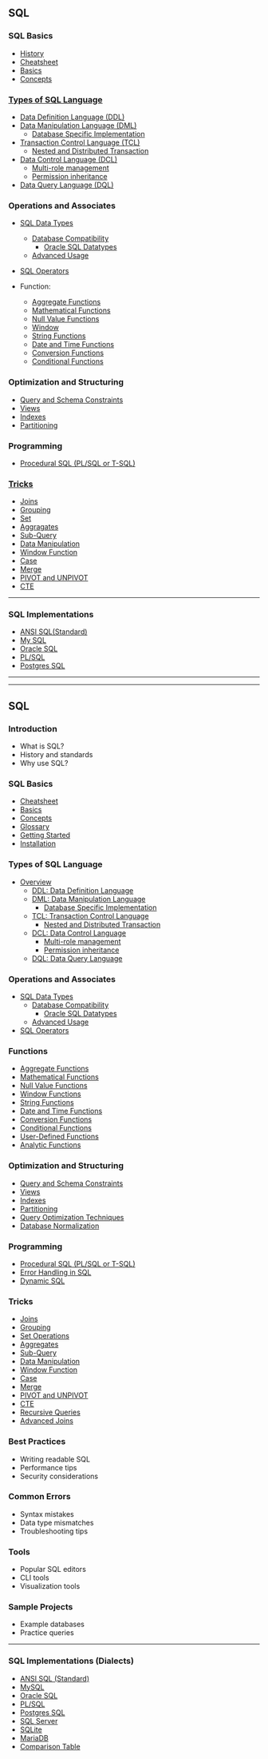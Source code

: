 ## SQL 

### SQL Basics
- [History](lessons/history/readme.md)
- [Cheatsheet](lessons/cheatsheet/readme.md)
- [Basics](lessons/basics/readme.md)
- [Concepts](lessons/concepts/readme.md) 

### [Types of SQL Language](lessons/types_of_SQL/readme.md)
  - [Data Definition Language (DDL)](lessons/ddl/readme.md)
  - [Data Manipulation Language (DML)](lessons/dml/readme.md)
      - [Database Specific Implementation](lessons/dml_database_specific/readme.md)
  - [Transaction Control Language (TCL)](lessons/tcl/readme.md)
      - [Nested and Distributed Transaction](lessons/nested_distributed_transaction/readme.md)
  - [Data Control Language (DCL)](lessons/dcl/readme.md)
    - [Multi-role management](lessons/dcl_multi_role_management/readme.md)
    - [Permission inheritance](lessons/permission_inheritance/readme.md)
  - [Data Query Language (DQL)](lessons/dql/readme.md)


### Operations and Associates

- [SQL Data Types](lessons/datatypes/readme.md)
    - [Database Compatibility](lessons/datatypes_compatibility/readme.md)
        - [Oracle SQL Datatypes](lessons/datatypes_oracle/oracle_sql/lessons/readme.md)
    - [Advanced Usage](lessons/datatypes_usage/readme.md)

- [SQL Operators](lessons/operator/readme.md)

- Function:
  - [Aggregate Functions](lessons/aggregate/readme.md)
  - [Mathematical Functions](lessons/mathematical_functions/readme.md)
  - [Null Value Functions](lessons/null_value_functions/readme.md)
  - [Window](lessons/window/readme.md)
  - [String Functions](lessons/string_functions/readme.md)
  - [Date and Time Functions](lessons/date_time_functions/readme.md)
  - [Conversion Functions](lessons/conversion_functions/readme.md)
  - [Conditional Functions](lessons/conditional_functions/readme.md)

### Optimization and Structuring

- [Query and Schema Constraints](lessons/constraints/readme.md)
- [Views](lessons/views/readme.md)
- [Indexes](lessons/index/readme.md)
- [Partitioning](lessons/partiontioning/readme.md) 



### Programming
- [Procedural SQL (PL/SQL or T-SQL)](lessons/procedural_sql/readme.md)


### [Tricks](lessons/tricks/readme.md)
- [Joins](lessons/tricks_join/readme.md)
- [Grouping](lessons/tricks_grouping/readme.md)
- [Set](lessons/tricks_set/readme.md)
- [Aggragates](lessons/tricks_aggragates/readme.md)
- [Sub-Query](lessons/tricks_subquery/readme.md)
- [Data Manipulation](lessons/tricks_data_manipulation/readme.md)
- [Window Function](lessons/tricks_window_function/readme.md)
- [Case](lessons/tricks_case/readme.md)
- [Merge](lessons/tricks_merge/readme.md)
- [PIVOT and UNPIVOT](lessons/tricks_pivot_unpivot/readme.md)
- [CTE](lessons/tricks_cte/readme.md)

---

### SQL Implementations

- [ANSI SQL(Standard)](implementations/ansi_sql/readme.md)
- [My SQL](implementations/my_sql/readme.md)
- [Oracle SQL](implementations/oracle_sql/readme.md)
- [PL/SQL](implementations/pl_sql/readme.md)
- [Postgres SQL](implementations/postgres_sql/readme.md)


---  


---


## SQL

### Introduction
- What is SQL?
- History and standards
- Why use SQL?

### SQL Basics
- [Cheatsheet](lessons/cheatsheet/readme.md)
- [Basics](lessons/basics/readme.md)
- [Concepts](lessons/concepts/readme.md)
- [Glossary](lessons/glossary/readme.md)
- [Getting Started](lessons/getting_started/readme.md)
- [Installation](lessons/installation/readme.md)

### Types of SQL Language
- [Overview](lessons/types_of_SQL/readme.md)
  - [DDL: Data Definition Language](lessons/ddl/readme.md)
  - [DML: Data Manipulation Language](lessons/dml/readme.md)
      - [Database Specific Implementation](lessons/dml_database_specific/readme.md)
  - [TCL: Transaction Control Language](lessons/tcl/readme.md)
      - [Nested and Distributed Transaction](lessons/nested_distributed_transaction/readme.md)
  - [DCL: Data Control Language](lessons/dcl/readme.md)
    - [Multi-role management](lessons/dcl_multi_role_management/readme.md)
    - [Permission inheritance](lessons/permission_inheritance/readme.md)
  - [DQL: Data Query Language](lessons/dql/readme.md)

### Operations and Associates
- [SQL Data Types](lessons/datatypes/readme.md)
    - [Database Compatibility](lessons/datatypes_compatibility/readme.md)
        - [Oracle SQL Datatypes](lessons/datatypes_oracle/oracle_sql/lessons/readme.md)
    - [Advanced Usage](lessons/datatypes_usage/readme.md)
- [SQL Operators](lessons/operator/readme.md)

### Functions
- [Aggregate Functions](lessons/aggregate/readme.md)
- [Mathematical Functions](lessons/mathematical_functions/readme.md)
- [Null Value Functions](lessons/null_value_functions/readme.md)
- [Window Functions](lessons/window/readme.md)
- [String Functions](lessons/string_functions/readme.md)
- [Date and Time Functions](lessons/date_time_functions/readme.md)
- [Conversion Functions](lessons/conversion_functions/readme.md)
- [Conditional Functions](lessons/conditional_functions/readme.md)
- [User-Defined Functions](lessons/user_defined_functions/readme.md)
- [Analytic Functions](lessons/analytic_functions/readme.md)

### Optimization and Structuring
- [Query and Schema Constraints](lessons/constraints/readme.md)
- [Views](lessons/views/readme.md)
- [Indexes](lessons/index/readme.md)
- [Partitioning](lessons/partitioning/readme.md)
- [Query Optimization Techniques](lessons/query_optimization/readme.md)
- [Database Normalization](lessons/normalization/readme.md)

### Programming
- [Procedural SQL (PL/SQL or T-SQL)](lessons/procedural_sql/readme.md)
- [Error Handling in SQL](lessons/error_handling/readme.md)
- [Dynamic SQL](lessons/dynamic_sql/readme.md)

### Tricks
- [Joins](lessons/tricks_join/readme.md)
- [Grouping](lessons/tricks_grouping/readme.md)
- [Set Operations](lessons/tricks_set/readme.md)
- [Aggregates](lessons/tricks_aggregates/readme.md)
- [Sub-Query](lessons/tricks_subquery/readme.md)
- [Data Manipulation](lessons/tricks_data_manipulation/readme.md)
- [Window Function](lessons/tricks_window_function/readme.md)
- [Case](lessons/tricks_case/readme.md)
- [Merge](lessons/tricks_merge/readme.md)
- [PIVOT and UNPIVOT](lessons/tricks_pivot_unpivot/readme.md)
- [CTE](lessons/tricks_cte/readme.md)
- [Recursive Queries](lessons/tricks_recursive/readme.md)
- [Advanced Joins](lessons/tricks_advanced_joins/readme.md)

### Best Practices
- Writing readable SQL
- Performance tips
- Security considerations

### Common Errors
- Syntax mistakes
- Data type mismatches
- Troubleshooting tips

### Tools
- Popular SQL editors
- CLI tools
- Visualization tools

### Sample Projects
- Example databases
- Practice queries

---

### SQL Implementations (Dialects)
- [ANSI SQL (Standard)](implementations/ansi_sql/readme.md)
- [MySQL](implementations/mysql/readme.md)
- [Oracle SQL](implementations/oracle_sql/readme.md)
- [PL/SQL](implementations/pl_sql/readme.md)
- [Postgres SQL](implementations/postgres_sql/readme.md)
- [SQL Server](implementations/sql_server/readme.md)
- [SQLite](implementations/sqlite/readme.md)
- [MariaDB](implementations/mariadb/readme.md)
- [Comparison Table](implementations/comparison_table.md)